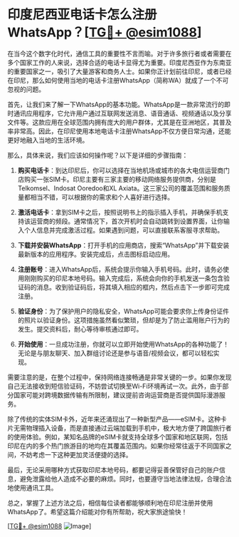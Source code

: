 # 印度尼西亚电话卡怎么注册WhatsApp？[[TG💪+ @esim1088](https://t.me/s/esim1088)]

在当今这个数字化时代，通信工具的重要性不言而喻。对于许多旅行者或者需要在多个国家工作的人来说，选择合适的电话卡显得尤为重要。印度尼西亚作为东南亚的重要国家之一，吸引了大量游客和商务人士。如果你正计划前往印尼，或者已经在印尼，那么如何使用当地的电话卡注册WhatsApp（简称WA）就成了一个不可忽视的问题。

首先，让我们来了解一下WhatsApp的基本功能。WhatsApp是一款非常流行的即时通讯应用程序，它允许用户通过互联网发送消息、语音通话、视频通话以及分享文件等。这款应用在全球范围内拥有庞大的用户群体，尤其是在亚洲地区，其普及率非常高。因此，在印尼使用本地电话卡注册WhatsApp不仅方便日常沟通，还能更好地融入当地的生活环境。

那么，具体来说，我们应该如何操作呢？以下是详细的步骤指南：

1. **购买电话卡**：到达印尼后，你可以选择在当地机场或城市的各大电信运营商门店购买一张SIM卡。印尼主要有三家主要的移动网络服务提供商，分别是Telkomsel、Indosat Ooredoo和XL Axiata。这三家公司的覆盖范围和服务质量都相当不错，可以根据你的需求和个人喜好进行选择。

2. **激活电话卡**：拿到SIM卡之后，按照说明书上的指示插入手机，并确保手机支持该运营商的频段。通常情况下，首次开机时会自动跳转到设置界面，让你输入个人信息并完成激活过程。如果遇到问题，可以直接联系客服寻求帮助。

3. **下载并安装WhatsApp**：打开手机的应用商店，搜索“WhatsApp”并下载安装最新版本的应用程序。安装完成后，点击图标启动应用。

4. **注册账号**：进入WhatsApp后，系统会提示你输入手机号码。此时，请务必使用刚刚购买的印尼本地号码。输入完成后，系统会向你的手机发送一条包含验证码的消息。收到验证码后，将其填入相应的框内，然后点击下一步即可完成注册。

5. **验证身份**：为了保护用户的隐私安全，WhatsApp可能会要求你上传身份证件的照片以验证身份。这项措施虽然看似繁琐，但却是为了防止滥用账户行为的发生。提交资料后，耐心等待审核通过即可。

6. **开始使用**：一旦成功注册，你就可以立即开始使用WhatsApp的各种功能了！无论是与朋友聊天、加入群组讨论还是参与语音/视频会议，都可以轻松实现。

需要注意的是，在整个过程中，保持网络连接畅通是非常关键的一步。如果你发现自己无法接收到短信验证码，不妨尝试切换至Wi-Fi环境再试一次。此外，由于部分国家可能对跨境数据传输有所限制，建议提前咨询运营商是否提供国际漫游服务。

除了传统的实体SIM卡外，近年来还涌现出了一种新型产品——eSIM卡。这种卡片无需物理插入设备，而是直接通过云端加载到手机中，极大地方便了跨国旅行者的使用体验。例如，某知名品牌的eSIM卡就支持全球多个国家和地区联网，包括印尼在内的多个热门旅游目的地均在其覆盖范围内。如果你经常往返于不同国家之间，不妨考虑一下这种更加灵活便捷的选择。

最后，无论采用哪种方式获取印尼本地号码，都要记得妥善保管好自己的账户信息，避免泄露给他人造成不必要的麻烦。同时，也要遵守当地法律法规，合理合法地使用通讯工具。

总之，掌握了上述方法之后，相信每位读者都能够顺利地在印尼注册并使用WhatsApp了。希望这篇介绍能对你有所帮助，祝大家旅途愉快！

[[TG💪+ @esim1088](https://t.me/s/esim1088) ![Image](https://i.postimg.cc/4NQfJmqS/Snipaste-2025-05-13-00-14-12.png)]